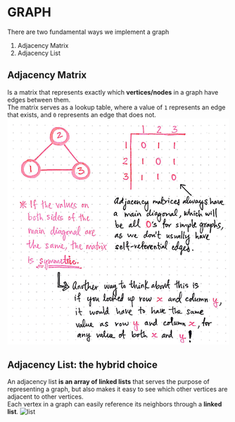 # GRAPH
<!-- Reference: https://medium.com/basecs/from-theory-to-practice-representing-graphs-cfd782c5be38 -->

There are two fundamental ways we implement a graph

1. Adjacency Matrix
2. Adjacency List

## Adjacency Matrix
Is a matrix that represents exactly which **vertices/nodes** in a graph have edges between them. </br>
The matrix serves as a lookup table, where a value of ```1``` represents an edge that exists, and ```0``` represents an edge that does not.
![matrix](/assets/matrix.jpeg)

## Adjacency List: the hybrid choice
An adjacency list **is an array of linked lists** that serves the purpose of representing a graph, but also makes it easy to see which other vertices are adjacent to other vertices.</br>
Each vertex in a graph can easily reference its neighbors through a **linked list**.
![list](../learning-java-journal/assets/list.jpeg)
